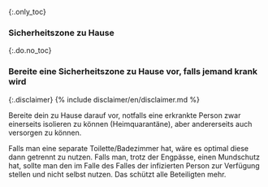 {:.only_toc}
### Sicherheitszone zu Hause

{:.do.no_toc}
### Bereite eine Sicherheitszone zu Hause vor, falls jemand krank wird

{:.disclaimer}
{% include disclaimer/en/disclaimer.md %}


Bereite dein zu Hause darauf vor, notfalls eine erkrankte Person zwar einerseits
isolieren zu können (Heimquarantäne), aber andererseits auch versorgen zu können.

Falls man eine separate Toilette/Badezimmer hat, wäre es optimal diese dann getrennt zu nutzen. Falls man, trotz der Engpässe, einen Mundschutz hat, sollte man den im Falle des Falles der infizierten Person zur Verfügung stellen und nicht selbst nutzen. Das schützt alle Beteiligten mehr.

